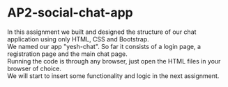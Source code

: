 # AP2-social-chat-app
In this assignment we built and designed the structure of our chat application using only HTML, CSS and Bootstrap. <br>
We named our app "yesh-chat". So far it consists of a login page, a registration page and the main chat page. <br>
Running the code is through any browser, just open the HTML files in your browser of choice. <br>
We will start to insert some functionality and logic in the next assignment.
